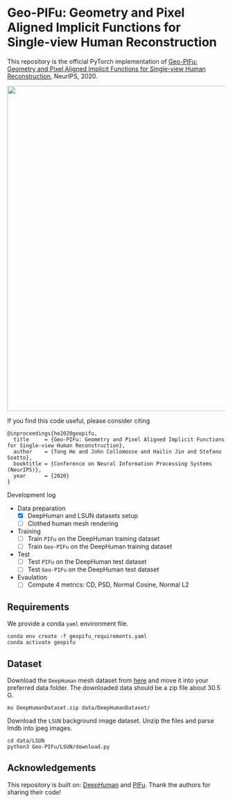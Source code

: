 # Geo-PIFu: Geometry and Pixel Aligned Implicit Functions for Single-view Human Reconstruction

This repository is the official PyTorch implementation of [Geo-PIFu: Geometry and Pixel Aligned Implicit Functions for Single-view Human Reconstruction](https://papers.nips.cc/paper/2020/file/690f44c8c2b7ded579d01abe8fdb6110-Paper.pdf), NeurIPS, 2020.
<p align="center">
<img src="https://github.com/simpleig/Geo-PIFu/blob/master/assests/pipeline.png" width="750">
</p>

If you find this code useful, please consider citing
```
@inproceedings{he2020geopifu,
  title     = {Geo-PIFu: Geometry and Pixel Aligned Implicit Functions for Single-view Human Reconstruction},
  author    = {Tong He and John Collomosse and Hailin Jin and Stefano Soatto},
  booktitle = {Conference on Neural Information Processing Systems (NeurIPS)},
  year      = {2020}
}
```

Development log
- Data preparation
  - [x] DeepHuman and LSUN datasets setup
  - [ ] Clothed human mesh rendering
- Training
  - [ ] Train `PIFu` on the DeepHuman training dataset
  - [ ] Train `Geo-PIFu` on the DeepHuman training dataset
- Test
  - [ ] Test `PIFu` on the DeepHuman test dataset
  - [ ] Test `Geo-PIFu` on the DeepHuman test dataset
- Evaulation
  - [ ] Compute 4 metrics: CD, PSD, Normal Cosine, Normal L2

## Requirements

We provide a conda `yaml` environment file.

	conda env create -f geopifu_requirements.yaml
	conda activate geopifu

## Dataset ##

Download the `DeepHuman` mesh dataset from [here](https://github.com/ZhengZerong/DeepHuman/tree/master/THUmanDataset) and move it into your preferred data folder. The downloaded data should be a zip file about 30.5 G.

	mv DeepHumanDataset.zip data/DeepHumanDataset/

Download the `LSUN` background image dataset. Unzip the files and parse lmdb into jpeg images.

	cd data/LSUN
	python3 Geo-PIFu/LSUN/download.py

## Acknowledgements

This repository is built on: [DeepHuman](https://github.com/ZhengZerong/DeepHuman) and [PIFu](https://github.com/shunsukesaito/PIFu). Thank the authors for sharing their code!